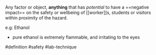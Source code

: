 Any factor or object, **anything** that has *potential* to have a ==negative impact== on the safety or wellbeing of [[worker]]s, students or visitors within proximity of the hazard.

e.g: Ethanol 
- pure ethanol is extremely flammable, and irritating to the eyes

#definition #safety #lab-technique 